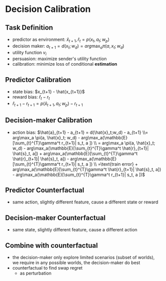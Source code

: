 # Decision Calibration

## Task Definition
 - predictor as environment: $\hat{x}_{t+1}, \hat{r}_t = p(x_t, a_t; w_p)$
 - decision maker: $a_{t+1} = d(x_t; w_d) = arg\max_a \pi(a, x_t; w_d)$
 - utility function $v_i$
 - persuasion: maximize sender's utility function
 - calibration: minimize loss of conditional **estimation**

## Predictor Calibration
 - state bias: $x_{t+1} - \hat{x_{t+1}}$ 
 - reward bias: $\hat{r}_{t} - r_t$
 - $\hat{r}_{t+1} - r_{t+1} = p(\hat{x}_{t+1}, a_t;w_p) - r_{t+1}$

## Decision-maker Calibration
 - action bias: $\hat{a}_{t+1} - a_{t+1} = d(\hat{x}_t;w_d) - a_{t+1} \\= arg\max_a \pi(a, \hat{x}_t; w_d) - arg\max_a(\mathbb{E}[\sum_{t}^{T}\gamma^t r_{t+1}| s_t, a ]) \\ =  arg\max_a \pi(a, \hat{x}_t; w_d) - arg\max_a(\mathbb{E}[\sum_{t}^{T}\gamma^t \hat{r}_{t+1}| \hat{s}_t, a]) + arg\max_a(\mathbb{E}[\sum_{t}^{T}\gamma^t \hat{r}_{t+1}| \hat{s}_t, a]) - arg\max_a(\mathbb{E}[\sum_{t}^{T}\gamma^t r_{t+1}| s_t, a ]) \\ =\text{train error} + arg\max_a(\mathbb{E}[\sum_{t}^{T}\gamma^t \hat{r}_{t+1}| \hat{s}_t, a]) - arg\max_a(\mathbb{E}[\sum_{t}^{T}\gamma^t r_{t+1}| s_t, a ])$


## Predictor Counterfactual
 - same action, slightly different feature, cause a different state or reward

## Decision-maker Counterfactual
 - same state, slightly different feature, cause a different action

## Combine with counterfactual
 - the decision-maker only explore limited scenarios (subset of worlds), we require in any possible worlds, the decision-maker do best
 - counterfactual to find swap regret
   - as perturbation